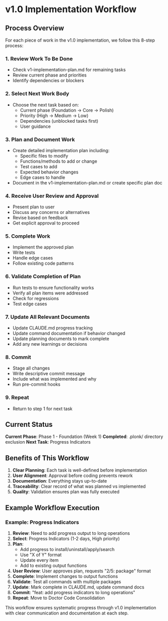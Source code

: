 # v1.0 Implementation Workflow

## Process Overview

For each piece of work in the v1.0 implementation, we follow this 8-step process:

### 1. Review Work To Be Done
- Check v1-implementation-plan.md for remaining tasks
- Review current phase and priorities
- Identify dependencies or blockers

### 2. Select Next Work Body
- Choose the next task based on:
  - Current phase (Foundation → Core → Polish)
  - Priority (High → Medium → Low)
  - Dependencies (unblocked tasks first)
  - User guidance

### 3. Plan and Document Work
- Create detailed implementation plan including:
  - Specific files to modify
  - Functions/methods to add or change
  - Test cases to add
  - Expected behavior changes
  - Edge cases to handle
- Document in the v1-implementation-plan.md or create specific plan doc

### 4. Receive User Review and Approval
- Present plan to user
- Discuss any concerns or alternatives
- Revise based on feedback
- Get explicit approval to proceed

### 5. Complete Work
- Implement the approved plan
- Write tests
- Handle edge cases
- Follow existing code patterns

### 6. Validate Completion of Plan
- Run tests to ensure functionality works
- Verify all plan items were addressed
- Check for regressions
- Test edge cases

### 7. Update All Relevant Documents
- Update CLAUDE.md progress tracking
- Update command documentation if behavior changed
- Update planning documents to mark complete
- Add any new learnings or decisions

### 8. Commit
- Stage all changes
- Write descriptive commit message
- Include what was implemented and why
- Run pre-commit hooks

### 9. Repeat
- Return to step 1 for next task

## Current Status

**Current Phase**: Phase 1 - Foundation (Week 1)
**Completed**: .plonk/ directory exclusion
**Next Task**: Progress Indicators

## Benefits of This Workflow

1. **Clear Planning**: Each task is well-defined before implementation
2. **User Alignment**: Approval before coding prevents rework
3. **Documentation**: Everything stays up-to-date
4. **Traceability**: Clear record of what was planned vs implemented
5. **Quality**: Validation ensures plan was fully executed

## Example Workflow Execution

### Example: Progress Indicators

1. **Review**: Need to add progress output to long operations
2. **Select**: Progress Indicators (1-2 days, High priority)
3. **Plan**:
   - Add progress to install/uninstall/apply/search
   - Use "X of Y" format
   - Update every item
   - Add to existing output functions
4. **User Review**: User approves plan, requests "2/5: package" format
5. **Complete**: Implement changes to output functions
6. **Validate**: Test all commands with multiple packages
7. **Update**: Mark complete in CLAUDE.md, update command docs
8. **Commit**: "feat: add progress indicators to long operations"
9. **Repeat**: Move to Doctor Code Consolidation

This workflow ensures systematic progress through v1.0 implementation with clear communication and documentation at each step.
